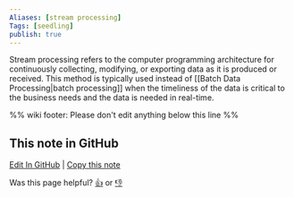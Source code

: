 ```yaml
---
Aliases: [stream processing]
Tags: [seedling]
publish: true
---
```


Stream processing refers to the computer programming architecture for continuously collecting, modifying, or exporting data as it is produced or  received. This method is typically used instead of [[Batch Data Processing|batch processing]] when the timeliness of the data is critical to the business needs and the data is needed in real-time.

%% wiki footer: Please don't edit anything below this line %%

## This note in GitHub

<span class="git-footer">[Edit In GitHub](https://github.dev/data-engineering-community/data-engineering-wiki/blob/main/Concepts/Stream%20Data%20Processing.md "git-hub-edit-note") | [Copy this note](https://raw.githubusercontent.com/data-engineering-community/data-engineering-wiki/main/Concepts/Stream%20Data%20Processing.md "git-hub-copy-note")</span>

<span class="git-footer">Was this page helpful?
[👍](https://tally.so/r/mOaxjk?rating=Yes&url=https://dataengineering.wiki/Concepts/Stream%20Data%20Processing) or [👎](https://tally.so/r/mOaxjk?rating=No&url=https://dataengineering.wiki/Concepts/Stream%20Data%20Processing)</span>
